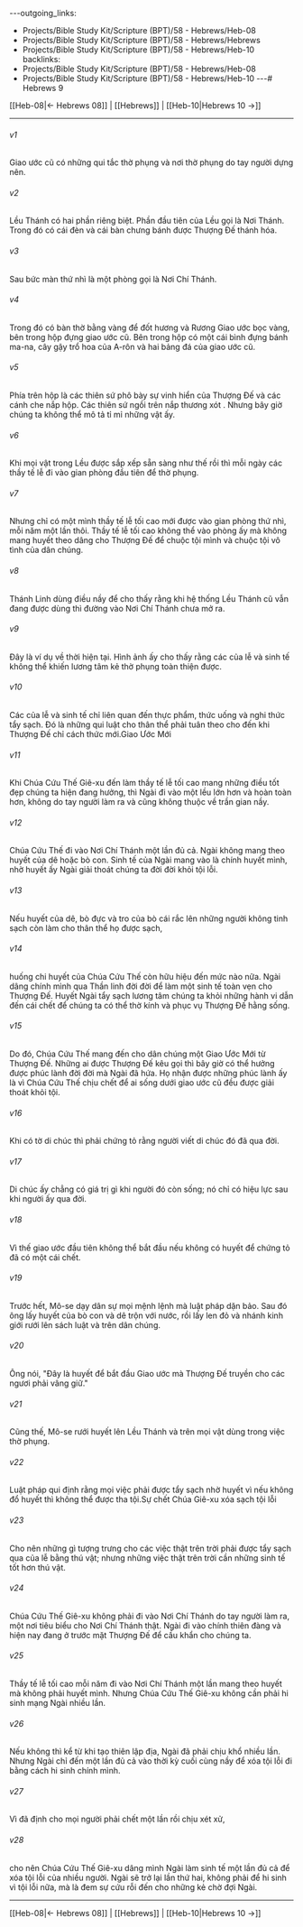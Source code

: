 ---outgoing_links:
  - Projects/Bible Study Kit/Scripture (BPT)/58 - Hebrews/Heb-08
  - Projects/Bible Study Kit/Scripture (BPT)/58 - Hebrews/Hebrews
  - Projects/Bible Study Kit/Scripture (BPT)/58 - Hebrews/Heb-10
backlinks:
  - Projects/Bible Study Kit/Scripture (BPT)/58 - Hebrews/Heb-08
  - Projects/Bible Study Kit/Scripture (BPT)/58 - Hebrews/Heb-10
---# Hebrews 9

[[Heb-08|← Hebrews 08]] | [[Hebrews]] | [[Heb-10|Hebrews 10 →]]
***



###### v1 
Giao ước cũ có những qui tắc thờ phụng và nơi thờ phụng do tay người dựng nên. 

###### v2 
Lều Thánh có hai phần riêng biệt. Phần đầu tiên của Lều gọi là Nơi Thánh. Trong đó có cái đèn và cái bàn chưng bánh được Thượng Đế thánh hóa. 

###### v3 
Sau bức màn thứ nhì là một phòng gọi là Nơi Chí Thánh. 

###### v4 
Trong đó có bàn thờ bằng vàng để đốt hương và Rương Giao ước bọc vàng, bên trong hộp đựng giao ước cũ. Bên trong hộp có một cái bình đựng bánh ma-na, cây gậy trổ hoa của A-rôn và hai bảng đá của giao ước cũ. 

###### v5 
Phía trên hộp là các thiên sứ phô bày sự vinh hiển của Thượng Đế và các cánh che nắp hộp. Các thiên sứ ngồi trên nắp thương xót . Nhưng bây giờ chúng ta không thể mô tả tỉ mỉ những vật ấy. 

###### v6 
Khi mọi vật trong Lều được sắp xếp sẵn sàng như thế rồi thì mỗi ngày các thầy tế lễ đi vào gian phòng đầu tiên để thờ phụng. 

###### v7 
Nhưng chỉ có một mình thầy tế lễ tối cao mới được vào gian phòng thứ nhì, mỗi năm một lần thôi. Thầy tế lễ tối cao không thể vào phòng ấy mà không mang huyết theo dâng cho Thượng Đế để chuộc tội mình và chuộc tội vô tình của dân chúng. 

###### v8 
Thánh Linh dùng điều nầy để cho thấy rằng khi hệ thống Lều Thánh cũ vẫn đang được dùng thì đường vào Nơi Chí Thánh chưa mở ra. 

###### v9 
Đây là ví dụ về thời hiện tại. Hình ảnh ấy cho thấy rằng các của lễ và sinh tế không thể khiến lương tâm kẻ thờ phụng toàn thiện được. 

###### v10 
Các của lễ và sinh tế chỉ liên quan đến thực phẩm, thức uống và nghi thức tẩy sạch. Đó là những qui luật cho thân thể phải tuân theo cho đến khi Thượng Đế chỉ cách thức mới.Giao Ước Mới 

###### v11 
Khi Chúa Cứu Thế Giê-xu đến làm thầy tế lễ tối cao mang những điều tốt đẹp chúng ta hiện đang hưởng, thì Ngài đi vào một lều lớn hơn và hoàn toàn hơn, không do tay người làm ra và cũng không thuộc về trần gian nầy. 

###### v12 
Chúa Cứu Thế đi vào Nơi Chí Thánh một lần đủ cả. Ngài không mang theo huyết của dê hoặc bò con. Sinh tế của Ngài mang vào là chính huyết mình, nhờ huyết ấy Ngài giải thoát chúng ta đời đời khỏi tội lỗi. 

###### v13 
Nếu huyết của dê, bò đực và tro của bò cái rắc lên những người không tinh sạch còn làm cho thân thể họ được sạch, 

###### v14 
huống chi huyết của Chúa Cứu Thế còn hữu hiệu đến mức nào nữa. Ngài dâng chính mình qua Thần linh đời đời để làm một sinh tế toàn vẹn cho Thượng Đế. Huyết Ngài tẩy sạch lương tâm chúng ta khỏi những hành vi dẫn đến cái chết để chúng ta có thể thờ kính và phục vụ Thượng Đế hằng sống. 

###### v15 
Do đó, Chúa Cứu Thế mang đến cho dân chúng một Giao Ước Mới từ Thượng Đế. Những ai được Thượng Đế kêu gọi thì bây giờ có thể hưởng được phúc lành đời đời mà Ngài đã hứa. Họ nhận được những phúc lành ấy là vì Chúa Cứu Thế chịu chết để ai sống dưới giao ước cũ đều được giải thoát khỏi tội. 

###### v16 
Khi có tờ di chúc thì phải chứng tỏ rằng người viết di chúc đó đã qua đời. 

###### v17 
Di chúc ấy chẳng có giá trị gì khi người đó còn sống; nó chỉ có hiệu lực sau khi người ấy qua đời. 

###### v18 
Vì thế giao ước đầu tiên không thể bắt đầu nếu không có huyết để chứng tỏ đã có một cái chết. 

###### v19 
Trước hết, Mô-se dạy dân sự mọi mệnh lệnh mà luật pháp dặn bảo. Sau đó ông lấy huyết của bò con và dê trộn với nước, rồi lấy len đỏ và nhánh kinh giới rưới lên sách luật và trên dân chúng. 

###### v20 
Ông nói, "Đây là huyết để bắt đầu Giao ước mà Thượng Đế truyền cho các ngươi phải vâng giữ." 

###### v21 
Cũng thế, Mô-se rưới huyết lên Lều Thánh và trên mọi vật dùng trong việc thờ phụng. 

###### v22 
Luật pháp qui định rằng mọi việc phải được tẩy sạch nhờ huyết vì nếu không đổ huyết thì không thể được tha tội.Sự chết Chúa Giê-xu xóa sạch tội lỗi 

###### v23 
Cho nên những gì tượng trưng cho các việc thật trên trời phải được tẩy sạch qua của lễ bằng thú vật; nhưng những việc thật trên trời cần những sinh tế tốt hơn thú vật. 

###### v24 
Chúa Cứu Thế Giê-xu không phải đi vào Nơi Chí Thánh do tay người làm ra, một nơi tiêu biểu cho Nơi Chí Thánh thật. Ngài đi vào chính thiên đàng và hiện nay đang ở trước mặt Thượng Đế để cầu khẩn cho chúng ta. 

###### v25 
Thầy tế lễ tối cao mỗi năm đi vào Nơi Chí Thánh một lần mang theo huyết mà không phải huyết mình. Nhưng Chúa Cứu Thế Giê-xu không cần phải hi sinh mạng Ngài nhiều lần. 

###### v26 
Nếu không thì kể từ khi tạo thiên lập địa, Ngài đã phải chịu khổ nhiều lần. Nhưng Ngài chỉ đến một lần đủ cả vào thời kỳ cuối cùng nầy để xóa tội lỗi đi bằng cách hi sinh chính mình. 

###### v27 
Vì đã định cho mọi người phải chết một lần rồi chịu xét xử, 

###### v28 
cho nên Chúa Cứu Thế Giê-xu dâng mình Ngài làm sinh tế một lần đủ cả để xóa tội lỗi của nhiều người. Ngài sẽ trở lại lần thứ hai, không phải để hi sinh vì tội lỗi nữa, mà là đem sự cứu rỗi đến cho những kẻ chờ đợi Ngài.

***
[[Heb-08|← Hebrews 08]] | [[Hebrews]] | [[Heb-10|Hebrews 10 →]]
